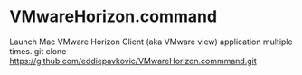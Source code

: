 # VMwareHorizon.command
Launch Mac VMware Horizon Client (aka VMware view) application multiple times.
git clone https://github.com/eddiepavkovic/VMwareHorizon.commmand.git

